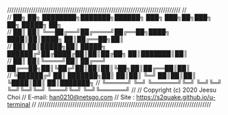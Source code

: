 ////////////////////////////////////////////////////////////////////////////////
//                                                                              
// ██╗   ██╗   ████████╗███████╗██████╗ ███╗   ███╗██╗███╗   ██╗ █████╗ ██╗     
// ██║   ██║   ╚══██╔══╝██╔════╝██╔══██╗████╗ ████║██║████╗  ██║██╔══██╗██║     
// ██║   ██║█████╗██║   █████╗  ██████╔╝██╔████╔██║██║██╔██╗ ██║███████║██║     
// ██║   ██║╚════╝██║   ██╔══╝  ██╔══██╗██║╚██╔╝██║██║██║╚██╗██║██╔══██║██║     
// ╚██████╔╝      ██║   ███████╗██║  ██║██║ ╚═╝ ██║██║██║ ╚████║██║  ██║███████╗
//  ╚═════╝       ╚═╝   ╚══════╝╚═╝  ╚═╝╚═╝     ╚═╝╚═╝╚═╝  ╚═══╝╚═╝  ╚═╝╚══════╝
//
// Copyright (c) 2020 Jeesu Choi
// E-mail: han0210@netsgo.com
// Site  : https://s2quake.github.io/u-terminal
// 
////////////////////////////////////////////////////////////////////////////////